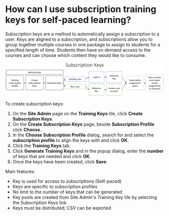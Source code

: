 # How can I use subscription training keys for self-paced learning?

Subscription keys are a method to automatically assign a subscription to a user. Keys are aligned to a subscription, and subscriptions allow you to group together multiple courses in one package to assign to students for a specified length of time. Students then have on demand access to the courses and can choose which content they would like to consume.

![](/tms/images/subscription-keys.png)

To create subscription keys:

1. On the **Site Admin** page on the **Training Keys** tile, click **Create Subscription Keys**.
1. On the **Create Subscription Keys** page, beside **Subscription Profile** click **Choose**.
1. In the **Choose Subscription Profile** dialog, search for and select the **subscription profile** to align the keys with and click **OK**.
1. Click the **Training Keys** tab.
1. Click **Generate Training Keys** and in the popup dialog, enter the **number** of keys that are needed and click **OK**.
1. Once the keys have been created, click **Save**.

Main features:

- Key is used for access to subscriptions (Self-paced)
- Keys are specific to subscription profiles
- No limit to the number of keys that can be generated
- Key pools are created from Site Admin's Training Key tile by selecting the Subscription Keys link
- Keys must be distributed; CSV can be exported
